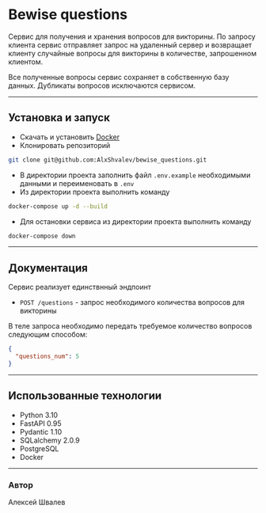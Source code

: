 # Bewise questions

Сервис для получения и хранения вопросов для викторины.
По запросу клиента сервис отправляет запрос на удаленный сервер 
и возвращает клиенту случайные вопросы для викторины в количестве, 
запрошенном клиентом.

Все полученные вопросы сервис сохраняет в собственную базу данных.
Дубликаты вопросов исключаются сервисом. 
___
## Установка и запуск
- Скачать и установить [Docker](https://docs.docker.com/get-docker/)
- Клонировать репозиторий 
```bash
git clone git@github.com:AlxShvalev/bewise_questions.git
```
- В директории проекта заполнить файл `.env.example` необходимыми данными и переименовать в `.env`
- Из директории проекта выполнить команду 
```bash
docker-compose up -d --build
```
- Для остановки сервиса из директории проекта выполнить команду
```bash
docker-compose down
```
___
## Документация
Сервис реализует единствнный эндпоинт
- `POST /questions` - запрос необходимого количества вопросов для викторины

В теле запроса необходимо передать требуемое количество вопросов следующим способом:
```json
{
  "questions_num": 5
}
```
___
## Использованные технологии
- Python 3.10
- FastAPI 0.95
- Pydantic 1.10
- SQLalchemy 2.0.9
- PostgreSQL
- Docker
___
### Автор
Алексей Швалев